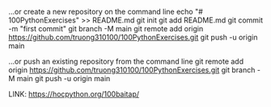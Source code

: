 …or create a new repository on the command line
echo "# 100PythonExercises" >> README.md
git init
git add README.md
git commit -m "first commit"
git branch -M main
git remote add origin https://github.com/truong310100/100PythonExercises.git
git push -u origin main

…or push an existing repository from the command line
git remote add origin https://github.com/truong310100/100PythonExercises.git
git branch -M main
git push -u origin main

LINK: https://hocpython.org/100baitap/

